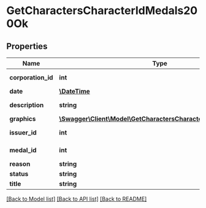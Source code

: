 # GetCharactersCharacterIdMedals200Ok

## Properties
Name | Type | Description | Notes
------------ | ------------- | ------------- | -------------
**corporation_id** | **int** | corporation_id integer | 
**date** | [**\DateTime**](\DateTime.md) | date string | 
**description** | **string** | description string | 
**graphics** | [**\Swagger\Client\Model\GetCharactersCharacterIdMedalsGraphic[]**](GetCharactersCharacterIdMedalsGraphic.md) | graphics array | 
**issuer_id** | **int** | issuer_id integer | 
**medal_id** | **int** | medal_id integer | 
**reason** | **string** | reason string | 
**status** | **string** | status string | 
**title** | **string** | title string | 

[[Back to Model list]](../README.md#documentation-for-models) [[Back to API list]](../README.md#documentation-for-api-endpoints) [[Back to README]](../README.md)


